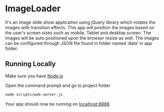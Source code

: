 ImageLoader
===========
It's an image slide show application using jQuery library which rotates the images with transition effects. This app will position the images based on the user's screen sizes such as mobile, Tablet and desktop screen. The images will be auto positioned upon the browser resize as well. The images can be configured through JSON file found in folder named ‘data’ in app folder.

## Running Locally

Make sure you have [Node.js](http://nodejs.org/) 

Open the command prompt and go to project folder
```sh
node scripts/web-server.js
```

Your app should now be running on [localhost:8888](http://localhost:8888/).
